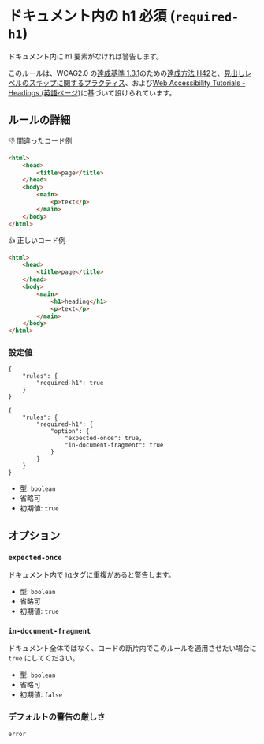 # ドキュメント内の h1 必須 (`required-h1`)

ドキュメント内に h1 要素がなければ警告します。

このルールは、WCAG2.0 の[達成基準 1.3.1](https://waic.jp/docs/WCAG20/Overview.html#content-structure-separation-programmatic)のための[達成方法 H42](https://waic.jp/docs/WCAG-TECHS/H42.html)と、[見出しレベルのスキップに関するプラクティス](https://developer.mozilla.org/ja/docs/Web/HTML/Element/Heading_Elements#Accessibility_concerns)、および[Web Accessibility Tutorials - Headings (英語ページ)](https://www.w3.org/WAI/tutorials/page-structure/headings/)に基づいて設けられています。

## ルールの詳細

👎 間違ったコード例

```html
<html>
	<head>
		<title>page</title>
	</head>
	<body>
		<main>
			<p>text</p>
		</main>
	</body>
</html>
```

👍 正しいコード例

```html
<html>
	<head>
		<title>page</title>
	</head>
	<body>
		<main>
			<h1>heading</h1>
			<p>text</p>
		</main>
	</body>
</html>
```

### 設定値

```json:title=.markuplintrc
{
	"rules": {
		"required-h1": true
	}
}
```

```json:title=.markuplintrc
{
	"rules": {
		"required-h1": {
			"option": {
				"expected-once": true,
				"in-document-fragment": true
			}
		}
	}
}
```

-   型: `boolean`
-   省略可
-   初期値: `true`

## オプション

### `expected-once`

ドキュメント内で `h1`タグに重複があると警告します。

-   型: `boolean`
-   省略可
-   初期値: `true`

### `in-document-fragment`

ドキュメント全体ではなく、コードの断片内でこのルールを適用させたい場合に `true` にしてください。

-   型: `boolean`
-   省略可
-   初期値: `false`

### デフォルトの警告の厳しさ

`error`
